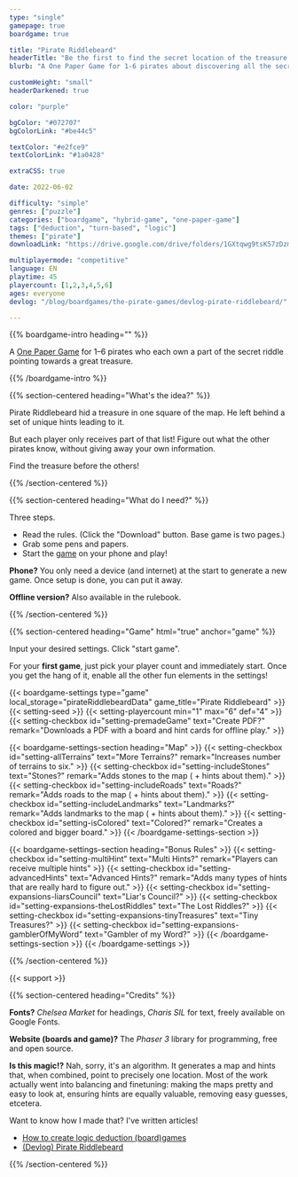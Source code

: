 ```yaml
---
type: "single"
gamepage: true
boardgame: true

title: "Pirate Riddlebeard"
headerTitle: "Be the first to find the secret location of the treasure!"
blurb: "A One Paper Game for 1-6 pirates about discovering all the secret hints leading to the treasure."

customHeight: "small"
headerDarkened: true

color: "purple"

bgColor: "#072707"
bgColorLink: "#be44c5"

textColor: "#e2fce9"
textColorLink: "#1a0428"

extraCSS: true

date: 2022-06-02

difficulty: "simple"
genres: ["puzzle"]
categories: ["boardgame", "hybrid-game", "one-paper-game"]
tags: ["deduction", "turn-based", "logic"]
themes: ["pirate"]
downloadLink: "https://drive.google.com/drive/folders/1GXtqwg9tsK57zDzmiumtdtlgn3NeAHuF"

multiplayermode: "competitive"
language: EN
playtime: 45
playercount: [1,2,3,4,5,6]
ages: everyone
devlog: "/blog/boardgames/the-pirate-games/devlog-pirate-riddlebeard/"

---
```



{{% boardgame-intro heading="" %}}

A [One Paper Game](/boardgames#one-paper-games) for 1&ndash;6 pirates who each own a part of the secret riddle pointing towards a great treasure.

{{% /boardgame-intro %}}

<!-- Introduction + explanation text -->
{{% section-centered heading="What's the idea?" %}}

Pirate Riddlebeard hid a treasure in one square of the map. He left behind a set of unique hints leading to it.

But each player only receives part of that list! Figure out what the other pirates know, without giving away your own information.

Find the treasure before the others!

{{% /section-centered %}}

{{% section-centered heading="What do I need?" %}}

Three steps.
* Read the rules. (Click the "Download" button. Base game is two pages.)
* Grab some pens and papers.
* Start the [game](#game) on your phone and play!

**Phone?** You only need a device (and internet) at the start to generate a new game. Once setup is done, you can put it away.

**Offline version?** Also available in the rulebook.

{{% /section-centered %}}

{{% section-centered heading="Game" html="true" anchor="game" %}}

<p>Input your desired settings. Click "start game".</p>
<p>For your <strong>first game</strong>, just pick your player count and immediately start. Once you get the hang of it, enable all the other fun elements in the settings!</p>

{{< boardgame-settings type="game" local_storage="pirateRiddlebeardData" game_title="Pirate Riddlebeard" >}}
  {{< setting-seed >}}
  {{< setting-playercount min="1" max="6" def="4" >}}
  {{< setting-checkbox id="setting-premadeGame" text="Create PDF?" remark="Downloads a PDF with a board and hint cards for offline play." >}}
  
  {{< boardgame-settings-section heading="Map" >}}
    {{< setting-checkbox id="setting-allTerrains" text="More Terrains?" remark="Increases number of terrains to six." >}}
    {{< setting-checkbox id="setting-includeStones" text="Stones?" remark="Adds stones to the map ( + hints about them)." >}}
    {{< setting-checkbox id="setting-includeRoads" text="Roads?" remark="Adds roads to the map ( + hints about them)." >}}
    {{< setting-checkbox id="setting-includeLandmarks" text="Landmarks?" remark="Adds landmarks to the map ( + hints about them)." >}}
    {{< setting-checkbox id="setting-isColored" text="Colored?" remark="Creates a colored and bigger board." >}}
  {{< /boardgame-settings-section >}}

  {{< boardgame-settings-section heading="Bonus Rules" >}}
    {{< setting-checkbox id="setting-multiHint" text="Multi Hints?" remark="Players can receive multiple hints" >}}
    {{< setting-checkbox id="setting-advancedHints" text="Advanced Hints?" remark="Adds many types of hints that are really hard to figure out." >}}
    {{< setting-checkbox id="setting-expansions-liarsCouncil" text="Liar's Council?" >}}
    {{< setting-checkbox id="setting-expansions-theLostRiddles" text="The Lost Riddles?" >}}
    {{< setting-checkbox id="setting-expansions-tinyTreasures" text="Tiny Treasures?" >}}
    {{< setting-checkbox id="setting-expansions-gamblerOfMyWord" text="Gambler of my Word?" >}}
  {{< /boardgame-settings-section >}}
{{< /boardgame-settings >}}

{{% /section-centered %}}

{{< support >}}

{{% section-centered heading="Credits" %}}

**Fonts?** _Chelsea Market_ for headings, _Charis SIL_ for text, freely available on Google Fonts.

**Website (boards and game)?** The _Phaser 3_ library for programming, free and open source.

**Is this magic!?** Nah, sorry, it's an algorithm. It generates a map and hints that, when combined, point to precisely one location. Most of the work actually went into balancing and finetuning: making the maps pretty and easy to look at, ensuring hints are equally valuable, removing easy guesses, etcetera.

Want to know how I made that? I've written articles!
- [How to create logic deduction (board)games](/blog/tutorials/deduction-boardgames-part-1-passive)
- [(Devlog) Pirate Riddlebeard](/blog/boardgames/the-pirate-games/devlog-pirate-riddlebeard)

{{% /section-centered %}}